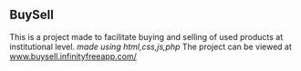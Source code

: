 ## **BuySell**


This is a project made to facilitate buying and selling of used products at institutional level.
_made using html,css,js,php_
The project can be viewed at www.buysell.infinityfreeapp.com/
